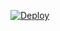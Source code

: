 [![Deploy](https://www.herokucdn.com/deploy/button.svg)](https://heroku.com/deploy?template=https://github.com/ItzzTeletech/Suborsubbot)
